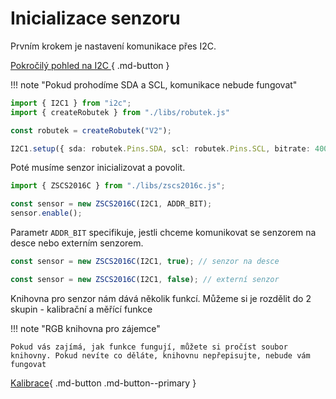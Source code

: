 # Inicializace senzoru

Prvním krokem je nastavení komunikace přes I2C.

[Pokročilý pohled na I2C ](../blokI2C/index.md){ .md-button }

!!! note "Pokud prohodíme SDA a SCL, komunikace nebude fungovat"

```ts
import { I2C1 } from "i2c";
import { createRobutek } from "./libs/robutek.js"

const robutek = createRobutek("V2");

I2C1.setup({ sda: robutek.Pins.SDA, scl: robutek.Pins.SCL, bitrate: 400000 });
```

Poté musíme senzor inicializovat a povolit.

```ts
import { ZSCS2016C } from "./libs/zscs2016c.js";

const sensor = new ZSCS2016C(I2C1, ADDR_BIT);
sensor.enable();
```

Parametr `ADDR_BIT` specifikuje, jestli chceme komunikovat se senzorem na desce nebo externím senzorem.

```ts
const sensor = new ZSCS2016C(I2C1, true); // senzor na desce

const sensor = new ZSCS2016C(I2C1, false); // externí senzor
```

Knihovna pro senzor nám dává několik funkcí. Můžeme si je rozdělit do 2 skupin - kalibrační a měřící funkce

!!! note "RGB knihovna pro zájemce"

    Pokud vás zajímá, jak funkce fungují, můžete si pročíst soubor knihovny. Pokud nevíte co děláte, knihovnu nepřepisujte, nebude vám fungovat

[Kalibrace](calibration.md){ .md-button .md-button--primary }
